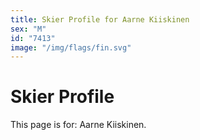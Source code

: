 ```yaml
---
title: Skier Profile for Aarne Kiiskinen
sex: "M"
id: "7413"
image: "/img/flags/fin.svg" 
---
```


# Skier Profile

This page is for: Aarne Kiiskinen.
    